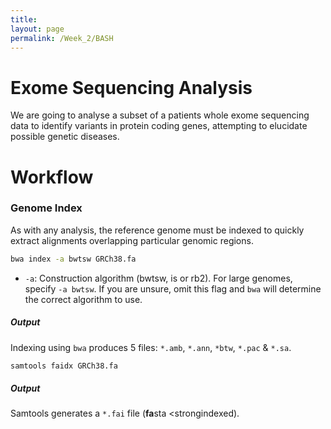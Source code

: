 ```yaml
---
title:
layout: page
permalink: /Week_2/BASH
---
```


# Exome Sequencing Analysis
We are going to analyse a subset of a patients whole exome sequencing data to identify variants in protein coding genes, attempting to elucidate possible genetic diseases.

# Workflow

### Genome Index
As with any analysis, the reference genome must be indexed to quickly extract alignments overlapping particular genomic regions.

```bash
bwa index -a bwtsw GRCh38.fa
```

* `-a`: Construction algorithm (bwtsw, is or rb2). For large genomes, specify `-a bwtsw`. If you are unsure, omit this flag and `bwa` will determine the correct algorithm to use.

##### Output
Indexing using `bwa` produces 5 files: `*.amb`, `*.ann`, `*btw`, `*.pac` & `*.sa`.

```bash
samtools faidx GRCh38.fa
```

##### Output
Samtools generates a `*.fai` file (<strong>fa</strong>sta <strongi</strong>ndexed). 
